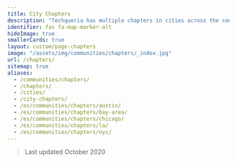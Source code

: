 ```yaml
---
title: City Chapters
description: "Techqueria has multiple chapters in cities across the country. 🌎"
identifier: fas fa-map-marker-alt
hideImage: true
smallerCards: true
layout: custom/page-chapters
image: "/assets/img/communities/chapters/_index.jpg"
url: /chapters/
sitemap: true
aliases:
  - /communities/chapters/
  - /chapters/
  - /cities/
  - /city-chapters/
  - /es/communities/chapters/austin/
  - /es/communities/chapters/bay-area/
  - /es/communities/chapters/chicago/
  - /es/communities/chapters/la/
  - /es/communities/chapters/nyc/
---
```


> Last updated October 2020
